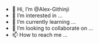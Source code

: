 - 👋 Hi, I’m @Alex-Githinji
- 👀 I’m interested in ...
- 🌱 I’m currently learning ...
- 💞️ I’m looking to collaborate on ...
- 📫 How to reach me ...

<!---
Alex-Githinji/Alex-Githinji is a ✨ special ✨ repository because its `README.md` (this file) appears on your GitHub profile.
You can click the Preview link to take a look at your changes.
--->
